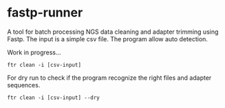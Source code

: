 # fastp-runner
A tool for batch processing NGS data cleaning and adapter trimming using Fastp. The input is a simple csv file. The program allow auto detection.  

Work in progress...

```
ftr clean -i [csv-input]
```

For dry run to check if the program recognize the right files and adapter sequences.

```
ftr clean -i [csv-input] --dry
```